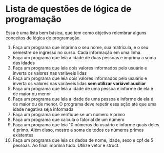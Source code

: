 # Lista de questões de lógica de programação
Essa é uma lista bem básica, que tem como objetivo relembrar alguns conceitos de lógica de programação. 

1. Faça um programa que imprima o seu nome, sua matrícula, e o seu semestre de ingresso no curso. Cada informação em uma linha.
1. Faça um programa que leia a idade de duas pessoas e imprima a soma das idades
1. Faça um programa que leia dois valores informados pelo usuário e inverta os valores nas variáveis lidas
1. Faça um programa que leia dois valores informados pelo usuário e inverta os valores nas variáveis lidas **sem utilizar variável auxiliar**
1. Faça um programa que leia a idade de uma pessoa e informe de ela é de maior ou menor
1. Faça um programa que leia a idade de uma pessoa e informe de ela é de maior ou de menor. O programa deve repetir essa ação até que uma idade negativa seja informada
1. Faça um programa que verifique se um número é primo
1. Faça um programa que calcula o fatorial de um número
1. Faça um programa que leia 10 números do usuário e informe quais deles é primo. Além disso, mostre a soma de todos os números primos existentes
1. Faça um programa que leia os dados de nome, idade, sexo e cpf de 5 pessoas. Ao final imprima tudo. Utilize vetor e struct.